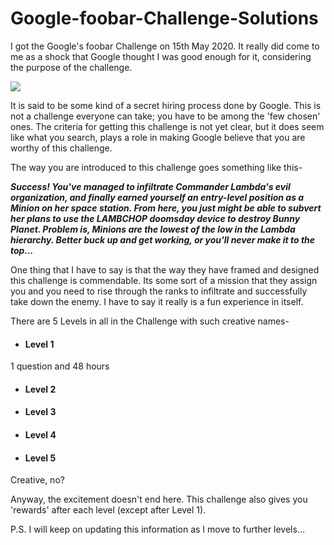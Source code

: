 # Google-foobar-Challenge-Solutions

I got the Google's foobar Challenge on 15th May 2020. It really did come to me as a shock that Google thought I was good enough for it, considering the purpose of the challenge.

 ![](https://media-exp1.licdn.com/dms/image/C5622AQEvrz50XC2aYw/feedshare-shrink_1280/0?e=1593043200&v=beta&t=no-dbY1TX9kEx-yrfSflEWoMh2bCacd0kIW0NmYZYXE)

It is said to be some kind of a secret hiring process done by Google. This is not a challenge everyone can take; you have to be among the 'few chosen' ones. The criteria for getting this challenge is not yet clear, but it does seem like what you search, plays a role in making Google believe that you are worthy of this challenge.

The way you are introduced to this challenge goes something like this-

***Success! You've managed to infiltrate Commander Lambda's evil organization, and finally earned yourself an entry-level position as a Minion on her space station. From here, you just might be able to subvert her plans to use the LAMBCHOP doomsday device to destroy Bunny Planet. Problem is, Minions are the lowest of the low in the Lambda hierarchy. Better buck up and get working, or you'll never make it to the top...***

One thing that I have to say is that the way they have framed and designed this challenge is commendable.
Its some sort of a mission that they assign you and you need to rise through the ranks to infiltrate and successfully take down the enemy.
I have to say it really is a fun experience in itself.

There are 5 Levels in all in the Challenge with such creative names-
* #### Level 1 
1 question and 48 hours
* #### Level 2
* #### Level 3
* #### Level 4
* #### Level 5

Creative, no?

Anyway, the excitement doesn't end here. This challenge also gives you 'rewards' after each level (except after Level 1).

P.S. I will keep on updating this information as I move to further levels...
